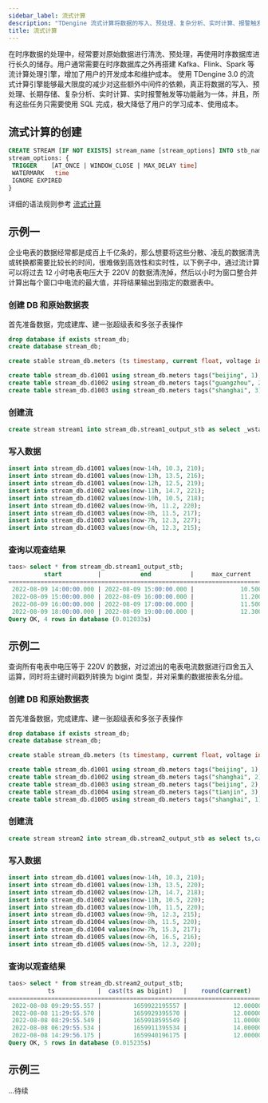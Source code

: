 ```yaml
---
sidebar_label: 流式计算
description: "TDengine 流式计算将数据的写入、预处理、复杂分析、实时计算、报警触发等功能融为一体，是一个能够降低用户部署成本、存储成本和运维成本的计算引擎。"
title: 流式计算
---
```


在时序数据的处理中，经常要对原始数据进行清洗、预处理，再使用时序数据库进行长久的储存。用户通常需要在时序数据库之外再搭建 Kafka、Flink、Spark 等流计算处理引擎，增加了用户的开发成本和维护成本。
使用 TDengine 3.0 的流式计算引擎能够最大限度的减少对这些额外中间件的依赖，真正将数据的写入、预处理、长期存储、复杂分析、实时计算、实时报警触发等功能融为一体，并且，所有这些任务只需要使用 SQL 完成，极大降低了用户的学习成本、使用成本。

## 流式计算的创建

```sql
CREATE STREAM [IF NOT EXISTS] stream_name [stream_options] INTO stb_name AS subquery
stream_options: {
 TRIGGER    [AT_ONCE | WINDOW_CLOSE | MAX_DELAY time]
 WATERMARK   time
 IGNORE EXPIRED
}
```

详细的语法规则参考 [流式计算](../../taos-sql/stream)

## 示例一

企业电表的数据经常都是成百上千亿条的，那么想要将这些分散、凌乱的数据清洗或转换都需要比较长的时间，很难做到高效性和实时性，以下例子中，通过流计算可以将过去 12 小时电表电压大于 220V 的数据清洗掉，然后以小时为窗口整合并计算出每个窗口中电流的最大值，并将结果输出到指定的数据表中。

### 创建 DB 和原始数据表

首先准备数据，完成建库、建一张超级表和多张子表操作

```sql
drop database if exists stream_db;
create database stream_db;

create stable stream_db.meters (ts timestamp, current float, voltage int) TAGS (location varchar(64), groupId int);

create table stream_db.d1001 using stream_db.meters tags("beijing", 1);
create table stream_db.d1002 using stream_db.meters tags("guangzhou", 2);
create table stream_db.d1003 using stream_db.meters tags("shanghai", 3);
```

### 创建流

```sql
create stream stream1 into stream_db.stream1_output_stb as select _wstart as start, _wend as end, max(current) as max_current from stream_db.meters where voltage <= 220 and ts > now - 12h interval (1h);
```

### 写入数据
```sql
insert into stream_db.d1001 values(now-14h, 10.3, 210);
insert into stream_db.d1001 values(now-13h, 13.5, 216);
insert into stream_db.d1001 values(now-12h, 12.5, 219);
insert into stream_db.d1002 values(now-11h, 14.7, 221);
insert into stream_db.d1002 values(now-10h, 10.5, 218);
insert into stream_db.d1002 values(now-9h, 11.2, 220);
insert into stream_db.d1003 values(now-8h, 11.5, 217);
insert into stream_db.d1003 values(now-7h, 12.3, 227);
insert into stream_db.d1003 values(now-6h, 12.3, 215);
```

### 查询以观查结果
```sql
taos> select * from stream_db.stream1_output_stb;
          start          |           end           |     max_current      |       group_id        |
===================================================================================================
 2022-08-09 14:00:00.000 | 2022-08-09 15:00:00.000 |             10.50000 |                     0 |
 2022-08-09 15:00:00.000 | 2022-08-09 16:00:00.000 |             11.20000 |                     0 |
 2022-08-09 16:00:00.000 | 2022-08-09 17:00:00.000 |             11.50000 |                     0 |
 2022-08-09 18:00:00.000 | 2022-08-09 19:00:00.000 |             12.30000 |                     0 |
Query OK, 4 rows in database (0.012033s)
```

## 示例二
查询所有电表中电压等于 220V 的数据，对过滤出的电表电流数据进行四舍五入运算，同时将主键时间戳列转换为 bigint 类型，并对采集的数据按表名分组。

### 创建 DB 和原始数据表
首先准备数据，完成建库、建一张超级表和多张子表操作

```sql
drop database if exists stream_db;
create database stream_db;

create stable stream_db.meters (ts timestamp, current float, voltage int) TAGS (location varchar(64), groupId int);

create table stream_db.d1001 using stream_db.meters tags("beijing", 1);
create table stream_db.d1002 using stream_db.meters tags("shanghai", 2);
create table stream_db.d1003 using stream_db.meters tags("beijing", 2);
create table stream_db.d1004 using stream_db.meters tags("tianjin", 3);
create table stream_db.d1005 using stream_db.meters tags("shanghai", 1);
```

### 创建流

```sql
create stream stream2 into stream_db.stream2_output_stb as select ts,cast(ts as bigint),round(current),location from stream_db.meters where voltage=220 partition by tbname;
```

### 写入数据
```sql
insert into stream_db.d1001 values(now-14h, 10.3, 210);
insert into stream_db.d1001 values(now-13h, 13.5, 220);
insert into stream_db.d1002 values(now-12h, 14.7, 218);
insert into stream_db.d1002 values(now-11h, 10.5, 220);
insert into stream_db.d1003 values(now-10h, 11.5, 220);
insert into stream_db.d1003 values(now-9h, 12.3, 215);
insert into stream_db.d1004 values(now-8h, 11.5, 220);
insert into stream_db.d1004 values(now-7h, 15.3, 217);
insert into stream_db.d1005 values(now-6h, 16.5, 216);
insert into stream_db.d1005 values(now-5h, 12.3, 220);
```
### 查询以观查结果
```sql
taos> select * from stream_db.stream2_output_stb;
           ts            |  cast(ts as bigint)   |    round(current)    |            location            |       group_id        |
==================================================================================================================================
 2022-08-08 09:29:55.557 |         1659922195557 |             12.00000 | beijing                        |   7226905450883977166 |
 2022-08-08 11:29:55.570 |         1659929395570 |             12.00000 | tianjin                        |   7226905450884501455 |
 2022-08-08 08:29:55.549 |         1659918595549 |             11.00000 | shanghai                       |   7226905450883452877 |
 2022-08-08 06:29:55.534 |         1659911395534 |             14.00000 | beijing                        |   7226905450882928588 |
 2022-08-08 14:29:56.175 |         1659940196175 |             12.00000 | shanghai                       |   7226905450895708112 |
Query OK, 5 rows in database (0.015235s)
```

## 示例三
...待续

